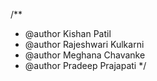 /**
 * @author Kishan Patil
 * @author Rajeshwari Kulkarni
 * @author Meghana Chavanke
 * @author Pradeep Prajapati 
 */